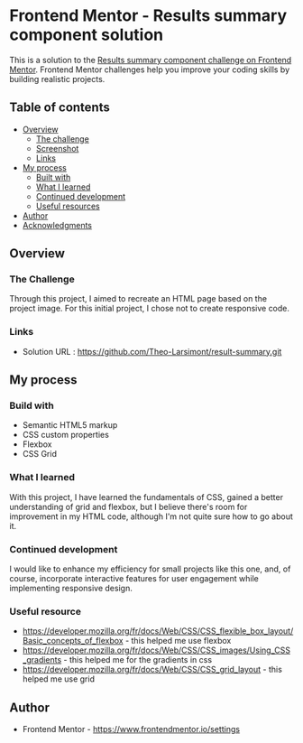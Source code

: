 # Frontend Mentor - Results summary component solution

This is a solution to the [Results summary component challenge on Frontend Mentor](https://www.frontendmentor.io/challenges/results-summary-component-CE_K6s0maV). Frontend Mentor challenges help you improve your coding skills by building realistic projects. 

## Table of contents

- [Overview](#overview)
  - [The challenge](#the-challenge)
  - [Screenshot](#screenshot)
  - [Links](#links)
- [My process](#my-process)
  - [Built with](#built-with)
  - [What I learned](#what-i-learned)
  - [Continued development](#continued-development)
  - [Useful resources](#useful-resources)
- [Author](#author)
- [Acknowledgments](#acknowledgments)

## Overview

### The Challenge 
Through this project, I aimed to recreate an HTML page based on the project image. For this initial project, I chose not to create responsive code.

### Links
- Solution URL : https://github.com/Theo-Larsimont/result-summary.git

## My process

### Build with 

- Semantic HTML5 markup
- CSS custom properties
- Flexbox
- CSS Grid

### What I learned

With this project, I have learned the fundamentals of CSS, gained a better understanding of grid and flexbox, but I believe there's room for improvement in my HTML code, although I'm not quite sure how to go about it.

### Continued development

I would like to enhance my efficiency for small projects like this one, and, of course, incorporate interactive features for user engagement while implementing responsive design.

### Useful resource
 - https://developer.mozilla.org/fr/docs/Web/CSS/CSS_flexible_box_layout/Basic_concepts_of_flexbox - this helped me use flexbox
 - https://developer.mozilla.org/fr/docs/Web/CSS/CSS_images/Using_CSS_gradients - this helped me for the gradients in css 
 - https://developer.mozilla.org/fr/docs/Web/CSS/CSS_grid_layout - this helped me use grid 

 ## Author

 - Frontend Mentor - https://www.frontendmentor.io/settings